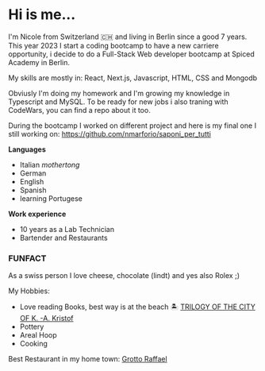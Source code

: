 
# Hi is me...

I'm Nicole from Switzerland 🇨🇭 and living in Berlin since a good 7 years.
This year 2023 I start a coding bootcamp to have a new carriere opportunity, i decide to do a Full-Stack Web developer bootcamp at Spiced Academy in Berlin.

My skills are mostly in:
React, Next.js, Javascript, HTML, CSS and Mongodb

Obviusly I'm doing my homework and I'm growing my knowledge in Typescript and MySQL.
To be ready for new jobs i also traning with CodeWars, you can find a repo about it too.

During the bootcamp I worked on different project and here is my final one I still working on:
https://github.com/nmarforio/saponi_per_tutti

**Languages**
- Italian _mothertong_
- German
- English
- Spanish
- learning Portugese

**Work experience**
- 10 years as a Lab Technician
- Bartender and Restaurants


### FUNFACT

As a swiss person I love cheese, chocolate (lindt) and yes also Rolex ;)



My Hobbies:
- Love reading Books, best way is at the beach 🏝️
[TRILOGY OF THE CITY OF K. -A. Kristof](https://librashion.blogspot.com/2013/05/trilogy-of-city-of-k-kristof.html)
- Pottery
- Areal Hoop
- Cooking


Best Restaurant in my home town:
[Grotto Raffael](https://grottoraffael.ch/)





